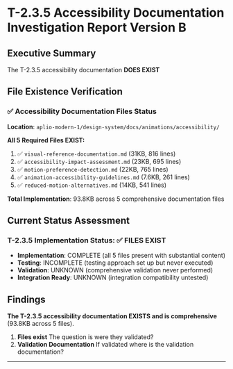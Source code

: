# T-2.3.5 Accessibility Documentation Investigation Report Version B

## Executive Summary

The T-2.3.5 accessibility documentation **DOES EXIST** 

## File Existence Verification

### ✅ Accessibility Documentation Files Status
**Location**: `aplio-modern-1/design-system/docs/animations/accessibility/`

**All 5 Required Files EXIST:**
1. ✅ `visual-reference-documentation.md` (31KB, 816 lines)
2. ✅ `accessibility-impact-assessment.md` (23KB, 695 lines) 
3. ✅ `motion-preference-detection.md` (22KB, 765 lines)
4. ✅ `animation-accessibility-guidelines.md` (7.6KB, 261 lines)
5. ✅ `reduced-motion-alternatives.md` (14KB, 541 lines)

**Total Implementation**: 93.8KB across 5 comprehensive documentation files

## Current Status Assessment

### T-2.3.5 Implementation Status: ✅ FILES EXIST
- **Implementation**: COMPLETE (all 5 files present with substantial content)
- **Testing**: INCOMPLETE (testing approach set up but never executed)
- **Validation**: UNKNOWN (comprehensive validation never performed)
- **Integration Ready**: UNKNOWN (integration compatibility untested)

## Findings

**The T-2.3.5 accessibility documentation EXISTS and is comprehensive** (93.8KB across 5 files). 

1. **Files exist** The question is were they validated?
2. **Validation Documentation** If validated where is the validation documentation?

---

